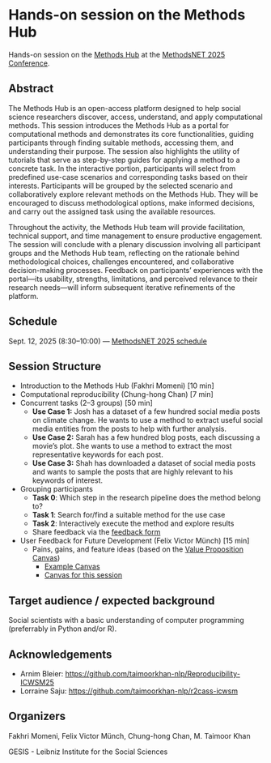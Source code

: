 # Hands-on session on the Methods Hub

Hands-on session on the [Methods Hub](https://methodshub.gesis.org/) at the [MethodsNET 2025 Conference](https://methodsnet.org/conference/2nd-methodsnet-conference/).

## Abstract

The Methods Hub is an open-access platform designed to help social science researchers discover, access, understand, and apply computational methods. This session introduces the Methods Hub as a portal for computational methods and demonstrates its core functionalities, guiding participants through finding suitable methods, accessing them, and understanding their purpose. The session also highlights the utility of tutorials that serve as step-by-step guides for applying a method to a concrete task. In the interactive portion, participants will select from predefined use-case scenarios and corresponding tasks based on their interests. Participants will be grouped by the selected scenario and collaboratively explore relevant methods on the Methods Hub. They will be encouraged to discuss methodological options, make informed decisions, and carry out the assigned task using the available resources.

Throughout the activity, the Methods Hub team will provide facilitation, technical support, and time management to ensure productive engagement. The session will conclude with a plenary discussion involving all participant groups and the Methods Hub team, reflecting on the rationale behind methodological choices, challenges encountered, and collaborative decision-making processes. Feedback on participants’ experiences with the portal—its usability, strengths, limitations, and perceived relevance to their research needs—will inform subsequent iterative refinements of the platform.

## Schedule

Sept. 12, 2025 (8:30–10:00) — [MethodsNET 2025 schedule](https://docs.google.com/spreadsheets/d/1Oa34e-MWuVcf476TYvhONMu5Ex9_odzWtC07bwC3mpQ/edit?gid=907252685#gid=907252685)

## Session Structure

- Introduction to the Methods Hub (Fakhri Momeni) [10 min]
- Computational reproducibility (Chung-hong Chan) [7 min]
- Concurrent tasks (2–3 groups) [50 min]
  - **Use Case 1:** Josh has a dataset of a few hundred social media posts on climate change. He wants to use a method to extract useful social media entities from the posts to help with further analysis. <!-- https://methodshub.gesis.org/library/methods/extract_urls_mentions_hashtags/ -->
  - **Use Case 2:** Sarah has a few hundred blog posts, each discussing a movie’s plot. She wants to use a method to extract the most representative keywords for each post. <!-- [Contrastive Keywords Extractor](https://methodshub.gesis.org/library/methods/Comparing-Keyword-Importance-Across-Texts/) -->
  - **Use Case 3:** Shah has downloaded a dataset of social media posts and wants to sample the posts that are highly relevant to his keywords of interest. <!-- https://methodshub.gesis.org/library/methods/semantic-search-over_social-media-posts/ -->
- Grouping participants
  - **Task 0**: Which step in the research pipeline does the method belong to?
  - **Task 1**: Search for/find a suitable method for the use case
  - **Task 2**: Interactively execute the method and explore results
  - Share feedback via the [feedback form](https://docs.google.com/forms/d/e/1FAIpQLSeppYcwE668muaDwK2wA9uDQaKFoUfqOJ-_1FVw1iTyu7eK3w/viewform?usp=sharing&ouid=100798639570929836211)
- User Feedback for Future Development (Felix Victor Münch) [15 min]
  - Pains, gains, and feature ideas (based on the [Value Proposition Canvas](https://www.strategyzer.com/library/the-value-proposition-canvas))
    - [Example Canvas](https://prezi.com/view/3QzN3xfXnjE2pEwn6QsF/)
    - [Canvas for this session](https://miro.com/app/board/uXjVJK0Fvv8=/?share_link_id=857133899285)
  

## Target audience / expected background

Social scientists with a basic understanding of computer programming (preferrably in Python and/or R).

## Acknowledgements

- Arnim Bleier: <https://github.com/taimoorkhan-nlp/Reproducibility-ICWSM25>
- Lorraine Saju: <https://github.com/taimoorkhan-nlp/r2cass-icwsm>

## Organizers

Fakhri Momeni, Felix Victor Münch, Chung-hong Chan, M. Taimoor Khan

GESIS - Leibniz Institute for the Social Sciences
